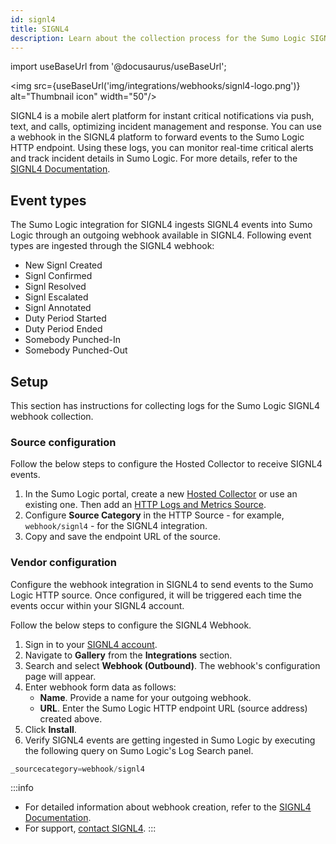 ```yaml
---
id: signl4
title: SIGNL4
description: Learn about the collection process for the Sumo Logic SIGNL4 integration.
---
```


import useBaseUrl from '@docusaurus/useBaseUrl';

<img src={useBaseUrl('img/integrations/webhooks/signl4-logo.png')} alt="Thumbnail icon" width="50"/>

SIGNL4 is a mobile alert platform for instant critical notifications via push, text, and calls, optimizing incident management and response. You can use a webhook in the SIGNL4 platform to forward events to the Sumo Logic HTTP endpoint. Using these logs, you can monitor real-time critical alerts and track incident details in Sumo Logic. For more details, refer to the [SIGNL4 Documentation](https://www.signl4.com/webhook-rest-smtp-api-integration/).

## Event types

The Sumo Logic integration for SIGNL4 ingests SIGNL4 events into Sumo Logic through an outgoing webhook available in SIGNL4. Following event types are ingested through the SIGNL4 webhook:
- New Signl Created
- Signl Confirmed
- Signl Resolved
- Signl Escalated
- Signl Annotated
- Duty Period Started
- Duty Period Ended
- Somebody Punched-In
- Somebody Punched-Out

## Setup

This section has instructions for collecting logs for the Sumo Logic SIGNL4 webhook collection.

### Source configuration

Follow the below steps to configure the Hosted Collector to receive SIGNL4 events.

1. In the Sumo Logic portal, create a new [Hosted Collector](/docs/send-data/hosted-collectors/configure-hosted-collector/) or use an existing one. Then add an [HTTP Logs and Metrics Source](/docs/send-data/hosted-collectors/http-source/logs-metrics/#configure-an-httplogs-and-metrics-source).
2. Configure **Source Category** in the HTTP Source - for example, `webhook/signl4` - for the SIGNL4 integration.
3. Copy and save the endpoint URL of the source.

### Vendor configuration

Configure the webhook integration in SIGNL4 to send events to the Sumo Logic HTTP source. Once configured, it will be triggered each time the events occur within your SIGNL4 account.

Follow the below steps to configure the SIGNL4 Webhook.

1. Sign in to your [SIGNL4 account](https://account.signl4.com/manage).
2. Navigate to **Gallery** from the **Integrations** section.
3. Search and select **Webhook (Outbound)**. The webhook's configuration page will appear.
4. Enter webhook form data as follows:
    - **Name**. Provide a name for your outgoing webhook.
    - **URL**. Enter the Sumo Logic HTTP endpoint URL (source address) created above.
5. Click **Install**.
6. Verify SIGNL4 events are getting ingested in Sumo Logic by executing the following query on Sumo Logic's Log Search panel.
  ```sql
  _sourcecategory=webhook/signl4
  ```

:::info
- For detailed information about webhook creation, refer to the [SIGNL4 Documentation](https://www.signl4.com/outbound-webhooks/).
- For support, [contact SIGNL4](https://www.signl4.com/feedback-we-love-hear-from-you/).
:::